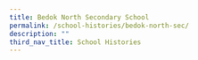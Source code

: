 ```yaml
---
title: Bedok North Secondary School
permalink: /school-histories/bedok-north-sec/
description: ""
third_nav_title: School Histories
---
```

